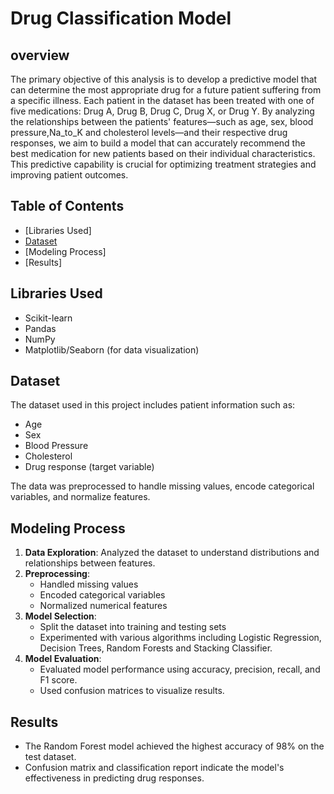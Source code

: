 # Drug Classification Model

## overview
The primary objective of this analysis is to develop a predictive model that can determine the most appropriate drug for a future patient suffering from a specific illness. Each patient in the dataset has been treated with one of five medications: Drug A, Drug B, Drug C, Drug X, or Drug Y. By analyzing the relationships between the patients' features—such as age, sex, blood pressure,Na_to_K and cholesterol levels—and their respective drug responses, we aim to build a model that can accurately recommend the best medication for new patients based on their individual characteristics. This predictive capability is crucial for optimizing treatment strategies and improving patient outcomes.

## Table of Contents
- [Libraries Used]
- [Dataset](#dataset)
- [Modeling Process]
- [Results]

## Libraries Used
- Scikit-learn
- Pandas
- NumPy
- Matplotlib/Seaborn (for data visualization)

## Dataset
The dataset used in this project includes patient information such as:
- Age
- Sex
- Blood Pressure
- Cholesterol
- Drug response (target variable)

The data was preprocessed to handle missing values, encode categorical variables, and normalize features.

## Modeling Process
1. **Data Exploration**: Analyzed the dataset to understand distributions and relationships between features.
2. **Preprocessing**: 
   - Handled missing values
   - Encoded categorical variables
   - Normalized numerical features
3. **Model Selection**: 
   - Split the dataset into training and testing sets
   - Experimented with various algorithms including Logistic Regression, Decision Trees, Random Forests and Stacking Classifier.
4. **Model Evaluation**: 
   - Evaluated model performance using accuracy, precision, recall, and F1 score.
   - Used confusion matrices to visualize results.

## Results
- The Random Forest model achieved the highest accuracy of 98% on the test dataset.
- Confusion matrix and classification report indicate the model's effectiveness in predicting drug responses.
